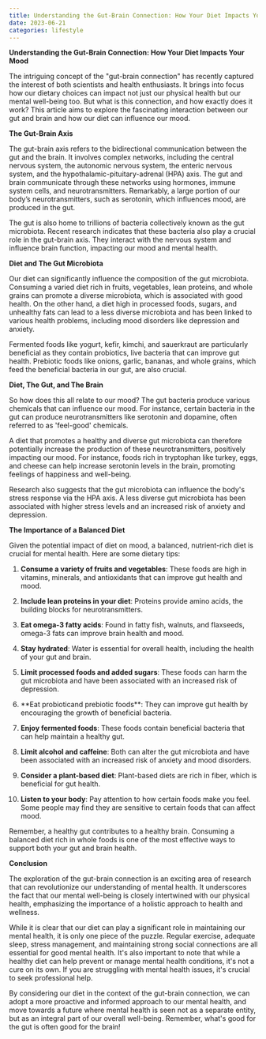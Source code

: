 ```yaml
---
title: Understanding the Gut-Brain Connection: How Your Diet Impacts Your Mood
date: 2023-06-21
categories: lifestyle
---
```


**Understanding the Gut-Brain Connection: How Your Diet Impacts Your Mood**

The intriguing concept of the "gut-brain connection" has recently captured the interest of both scientists and health enthusiasts. It brings into focus how our dietary choices can impact not just our physical health but our mental well-being too. But what is this connection, and how exactly does it work? This article aims to explore the fascinating interaction between our gut and brain and how our diet can influence our mood.

**The Gut-Brain Axis**

The gut-brain axis refers to the bidirectional communication between the gut and the brain. It involves complex networks, including the central nervous system, the autonomic nervous system, the enteric nervous system, and the hypothalamic-pituitary-adrenal (HPA) axis. The gut and brain communicate through these networks using hormones, immune system cells, and neurotransmitters. Remarkably, a large portion of our body’s neurotransmitters, such as serotonin, which influences mood, are produced in the gut.

The gut is also home to trillions of bacteria collectively known as the gut microbiota. Recent research indicates that these bacteria also play a crucial role in the gut-brain axis. They interact with the nervous system and influence brain function, impacting our mood and mental health.

**Diet and The Gut Microbiota**

Our diet can significantly influence the composition of the gut microbiota. Consuming a varied diet rich in fruits, vegetables, lean proteins, and whole grains can promote a diverse microbiota, which is associated with good health. On the other hand, a diet high in processed foods, sugars, and unhealthy fats can lead to a less diverse microbiota and has been linked to various health problems, including mood disorders like depression and anxiety.

Fermented foods like yogurt, kefir, kimchi, and sauerkraut are particularly beneficial as they contain probiotics, live bacteria that can improve gut health. Prebiotic foods like onions, garlic, bananas, and whole grains, which feed the beneficial bacteria in our gut, are also crucial.

**Diet, The Gut, and The Brain**

So how does this all relate to our mood? The gut bacteria produce various chemicals that can influence our mood. For instance, certain bacteria in the gut can produce neurotransmitters like serotonin and dopamine, often referred to as 'feel-good' chemicals.

A diet that promotes a healthy and diverse gut microbiota can therefore potentially increase the production of these neurotransmitters, positively impacting our mood. For instance, foods rich in tryptophan like turkey, eggs, and cheese can help increase serotonin levels in the brain, promoting feelings of happiness and well-being.

Research also suggests that the gut microbiota can influence the body's stress response via the HPA axis. A less diverse gut microbiota has been associated with higher stress levels and an increased risk of anxiety and depression.

**The Importance of a Balanced Diet**

Given the potential impact of diet on mood, a balanced, nutrient-rich diet is crucial for mental health. Here are some dietary tips:

1. **Consume a variety of fruits and vegetables**: These foods are high in vitamins, minerals, and antioxidants that can improve gut health and mood.

2. **Include lean proteins in your diet**: Proteins provide amino acids, the building blocks for neurotransmitters.

3. **Eat omega-3 fatty acids**: Found in fatty fish, walnuts, and flaxseeds, omega-3 fats can improve brain health and mood.

4. **Stay hydrated**: Water is essential for overall health, including the health of your gut and brain.

5. **Limit processed foods and added sugars**: These foods can harm the gut microbiota and have been associated with an increased risk of depression.

6. \*\*Eat probioticand prebiotic foods\*\*: They can improve gut health by encouraging the growth of beneficial bacteria.

7. **Enjoy fermented foods**: These foods contain beneficial bacteria that can help maintain a healthy gut.

8. **Limit alcohol and caffeine**: Both can alter the gut microbiota and have been associated with an increased risk of anxiety and mood disorders.

9. **Consider a plant-based diet**: Plant-based diets are rich in fiber, which is beneficial for gut health.

10. **Listen to your body**: Pay attention to how certain foods make you feel. Some people may find they are sensitive to certain foods that can affect mood.

Remember, a healthy gut contributes to a healthy brain. Consuming a balanced diet rich in whole foods is one of the most effective ways to support both your gut and brain health.

**Conclusion**

The exploration of the gut-brain connection is an exciting area of research that can revolutionize our understanding of mental health. It underscores the fact that our mental well-being is closely intertwined with our physical health, emphasizing the importance of a holistic approach to health and wellness.

While it is clear that our diet can play a significant role in maintaining our mental health, it is only one piece of the puzzle. Regular exercise, adequate sleep, stress management, and maintaining strong social connections are all essential for good mental health. It's also important to note that while a healthy diet can help prevent or manage mental health conditions, it's not a cure on its own. If you are struggling with mental health issues, it's crucial to seek professional help.

By considering our diet in the context of the gut-brain connection, we can adopt a more proactive and informed approach to our mental health, and move towards a future where mental health is seen not as a separate entity, but as an integral part of our overall well-being. Remember, what's good for the gut is often good for the brain!